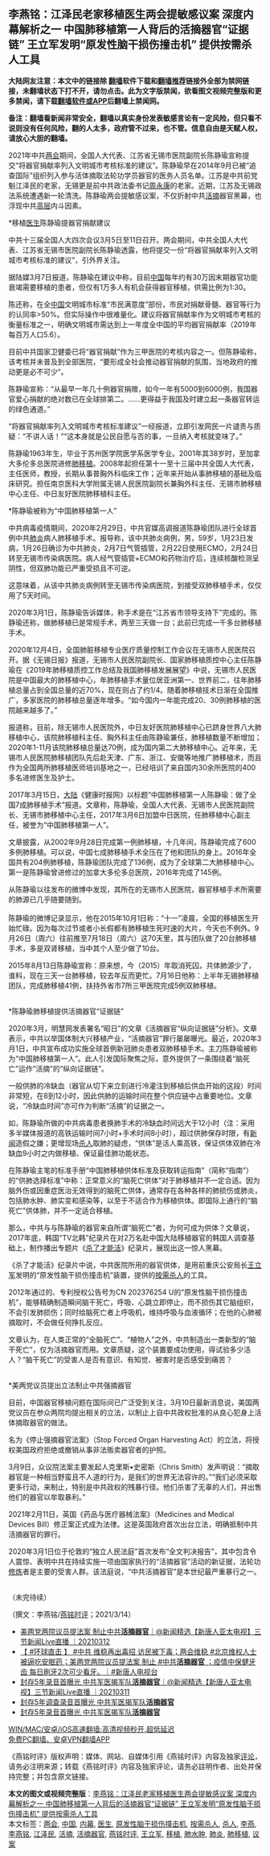  <h2>李燕铭：江泽民老家移植医生两会提敏感议案 深度内幕解析之一 中国肺移植第一人背后的活摘器官“证据链” 王立军发明“原发性脑干损伤撞击机” 提供按需杀人工具</h2> <p class="notice"><b>大陆网友注意：本文中的链接除 <a href="https://github.com/bannedbook/fanqiang" >翻墙</a>软件下载和<a href="https://github.com/killgcd/justmysocks/blob/master/README.md">翻墙推荐</a>链接外全部为禁网链接，未翻墙状态下打不开，请勿点击。此为文字版禁闻，欲看图文视频完整版和更多禁闻，请下载<a href="https://github.com/bannedbook/fanqiang">翻墙软件或APP</a>后翻墙上禁闻网。</p><p>备注：翻墙看新闻非常安全，翻墙以真实身份发表敏感言论有一定风险，但只看不说则没有任何风险，翻的人太多，政府管不过来，也不管。信息自由是天赋人权，请放心大胆的翻墙。</b></p>  <div class="entry"> <p></p> <p>2021年中共<a href="https://www.bannedbook.org/bnews/tag/%e4%b8%a4%e4%bc%9a/" class="st_tag internal_tag" rel="tag" title="标签 两会 下的日志">两会</a>期间&#65292;全国人大代表&#12289;江苏省无锡市医院副院长陈静瑜宣称提交&#8220;将器官捐献率列入文明城市考核标准的建议&#8221;&#12290;陈静瑜早在2014年9月已被&#8220;追查国际&#8221;组织列入参与活体摘取法轮功学员器官的医务人员名单&#12290;江苏是中共前党魁江泽民的老家&#65292;无锡更是前中共政法委书记<span class='wp_keywordlink'><a href="https://www.bannedbook.org/forum2/topic2891.html" title="《周永康其人》《周永康传》" target="_blank">周永康</a></span>的老家&#12290;近期&#65292;江苏及无锡政法系统遭遇新一轮清洗&#12290;陈静瑜两会提敏感议案&#65292;不仅折射中共<a href="https://www.bannedbook.org/bnews/tag/%e6%b4%bb%e6%91%98/" class="st_tag internal_tag" rel="tag" title="标签 活摘 下的日志">活摘</a>器官黑幕&#65292;也浮现中共<span class='wp_keywordlink_affiliate'><a href="https://www.bannedbook.org/bnews/ccpdope/" title="中共高层内幕" target="_blank">高层</a></span>内斗因素&#12290;</p> <p>   *移植<a href="https://www.bannedbook.org/bnews/tag/%e5%8c%bb%e7%94%9f/" class="st_tag internal_tag" rel="tag" title="标签 医生 下的日志">医生</a>陈静瑜提器官捐献建议</p> <p>中共十三届全国人大四次会议3月5日至11日召开&#12290;两会期间&#65292;中共全国人大代表&#12289;江苏省无锡市医院副院长陈静瑜透露&#65292;他将提交一份&#8220;将器官捐献率列入文明城市考核标准的建议&#8221;&#65292;引外界关注&#12290;</p> <p>据陆媒3月7日报道&#65292;陈静瑜在建议中称&#65292;目前<span class='wp_keywordlink_affiliate'><a href="https://www.bannedbook.org/" title="中国" target="_blank">中国</a></span>每年约有30万因末期器官功能衰竭需要移植的患者&#65292;但仅有1万多人有机会获得器官移植&#65292;供需比例为1:30&#12290;</p> <p>陈还称&#65292;在全<a href="https://www.bannedbook.org/bnews/tag/%E4%B8%AD%E5%9B%BD/" class="st_tag internal_tag" rel="tag" title="标签 中国 下的日志">中国</a>文明城市标准&#8220;市民满意度&#8221;部份&#65292;市民对捐献骨髓&#12289;器官等行为的认同率&gt;50%&#12290;但实际操作中很难量化&#12290;建议将器官捐献率作为文明城市考核的衡量标准之一&#65292;明确文明城市需达到上一年度全中国的平均器官捐献率&#65288;2019年每百万人口5.6&#65289;&#12290;</p> <p>目前中共国家卫健委已将&#8220;器官捐献&#8221;作为三甲医院的考核内容之一&#12290;但陈静瑜称&#65292;该考核并未普及到全部医院&#65292;&#8220;要形成全社会推动器官捐献的氛围&#65292;当地政府的推动更是必不可少&#8221;&#12290;</p> <p>   陈静瑜宣称&#65306;&#8220;从最早一年几十例器官捐赠&#65292;如今一年有5000到6000例&#65292;我国器官爱心捐献的绝对数已在全球排第二&#12290;&#8230;&#8230;更得益于我国及时建立起一条器官转运的绿色通道&#12290;&#8221;</p> <p>&#8220;将器官捐献率列入文明城市考核标准建议&#8221;一经报道&#65292;立即引发网民一片谴责与质疑&#65306;&#8220;不讲人话&#65281;&#8221;&#8220;这本身就是公民自愿与否的事&#65292;一旦纳入考核就变味了&#12290;&#8221;</p>  <p>陈静瑜1963年生&#65292;毕业于苏州医学院医学系医学专业&#12290;2001年其38岁时&#65292;至加拿大多伦多总医院进修<a href="https://www.bannedbook.org/bnews/tag/%E8%82%BA%E7%A7%BB%E6%A4%8D/" class="st_tag internal_tag" rel="tag" title="标签 肺移植 下的日志">肺移植</a>&#12290;2008年起担任第十一至十三届中共全国人大代表&#65292;主任医师&#65292;教授&#65292;长期从事普胸外科临床工作&#65307;近年来开始从事肺移植的基础及临床研究&#12290;担任南京医科大学附属无锡人民医院副院长兼胸外科主任&#12289;无锡市肺移植中心主任&#12289;中日友好医院肺移植科主任&#12290; </p> <p>   *陈静瑜被称为&#8220;中国肺移植第一人&#8221;</p> <p>中共病毒疫情期间&#65292;2020年2月29日&#65292;中共官媒高调报道陈静瑜团队进行全球首例中共<a href="https://www.bannedbook.org/bnews/tag/%e8%82%ba%e7%82%8e/" class="st_tag internal_tag" rel="tag" title="标签 肺炎 下的日志">肺炎</a>病人肺移植手术&#12290;报导称&#65292;该中共肺炎病例&#65292;男&#65292;59岁&#65292;1月23日发病&#65292;1月26日确诊为中共肺炎&#65292;2月7日气管插管&#65292;2月22日使用ECMO&#65292;2月24日转至无锡市传染病医院&#12290;病人经气管插管+ECMO和药物治疗后&#65292;连续核酸检测呈阴性&#65292;但双肺功能已严重受损且不可逆&#12290;</p> <p>这意味着&#65292;从该中共肺炎病例转至无锡市传染病医院&#65292;到接受双肺移植手术&#65292;仅仅用了5天时间&#12290;</p> <p>2020年3月1日&#65292;陈静瑜告诉媒体&#65292;称手术是在&#8220;江苏省市领导支持下&#8221;完成的&#12290;陈静瑜还称&#65292;做肺移植已是常规手术&#65292;两至三天做一台&#65307;此前已完成一千多台肺移植手术&#12290;</p> <p>2020年12月4日&#65292;全国肺脏移植专业医疗质量控制工作会议在无锡市人民医院召开&#12290;据&#12298;无锡日报&#12299;报道&#65292;无锡市人民医院副院长&#12289;国家肺移植质控中心主任陈静瑜在&#12298;2019年肺移植质控工作总结及我国肺移植发展展望&#12299;中说&#65292;无锡市人民医院是中国最大的肺移植中心&#65292;年肺移植手术量位居亚洲第一&#12289;世界前二&#65292;往年肺移植总量占到全国总量的近70%&#65292;现在则占了约1/4&#12290;随着肺移植技术日渐在全国推广&#65292;多家医院的肺移植总量逐年增多&#12290;&#8220;如今国内一年能完成20&#12289;30例肺移植的医院越来越多了&#12290;&#8221;</p> <p>   报道称&#65292;目前&#65292;除无锡市人民医院外&#65292;中日友好医院肺移植中心已跻身世界八大肺移植中心&#65292;该院肺移植科主任&#12289;胸外科主任由陈静瑜兼任&#65292;肺移植数量不断增加&#65307;2020年1-11月该院肺移植总量达70例&#65292;成为国内第二大肺移植中心&#12290;近年来&#65292;无锡市人民医院肺移植团队先后赴天津&#12289;广东&#12289;浙江&#12289;安徽等地推广肺移植术&#65292;而且作为全国两所肺移植医师培训基地之一&#65292;已经培训了来自国内30余所医院的400多名进修医生及护士&#12290; </p> <p>2017年3月15日&#65292;<span class='wp_keywordlink_affiliate'><a href="https://www.bannedbook.org/" title="大陆" target="_blank">大陆</a></span>&#12298;健康时报网&#12299;以标题&#8220;中国肺移植第一人陈静瑜&#65306;做了全国7成肺移植手术&#8221;报道&#12290;文章称&#65292;陈静瑜&#65292;全国人大代表&#12289;无锡市人民医院副院长&#12289;无锡市肺移植中心主任&#65292;2017年3月6日加盟中日医院&#65292;任肺移植中心副主任&#65292;被誉为&#8220;中国肺移植第一人&#8221;&#12290;</p> <p>文章披露&#65292;从2002年9月28日完成第一例肺移植&#65292;十几年间&#65292;陈静瑜完成了600多例肺移植&#12290;可以说&#65292;中国七成肺移植手术全压在了他和团队的身上&#12290;2016年全国共有204例肺移植&#65292;陈静瑜团队完成了136例&#65292;成为了全球第二大肺移植中心&#12290;第一是陈静瑜曾进修过的加拿大多伦多总医院&#65292;2016年完成了145例&#12290; </p>  <p>   从陈静瑜以往发布的微博中发现&#65292;其所在的无锡市人民医院&#65292;器官移植手术所需要的肺源已几乎随要随到&#12290;<br />&nbsp;<br />陈静瑜的微博记录显示&#65292;他在2015年10月1日称&#65306;&#8220;十一&#8221;凌晨&#65292;全国的移植医生开始忙碌&#12290;因为每次过节或者小长假都有肺移植生死时速的大片&#65292;今天也不例外&#12290;9月26日&#65288;周六&#65289;往前推至7月18日&#65288;周六&#65289;这70天里&#65292;其与团队做了20台肺移植手术&#65292;多是双肾移植&#65292;当中其个人至少做了10台&#12290; </p> <p>2015年8月13日陈静瑜宣称&#65306;原来想&#65292;今&#65288;2015&#65289;年取消死囚&#65292;共体肺源少了&#65292;谁料&#65292;现在三天一台肺移植&#65292;较去年反而更忙&#12290;7月16日他称&#65306;上半年无锡肺移植团队&#65292;完成肺移植41例&#65292;扶持外省市7所三甲医院完成5例双肺移植&#12290;<br />&nbsp; </p> <p>   *陈静瑜肺移植提供活摘器官&#8220;证据链&#8221;</p> <p>2020年3月&#65292;明慧网发表署名&#8220;昭日&#8221;的文章&#12298;活摘器官&#8220;纵向证据链&#8221;分析&#12299;&#12290;文章表示&#65292;中共以举国体制大兴移植产业&#65292;&#8220;活摘器官&#8221;罪行屡屡曝光&#12290;最近&#65292;2020年3月1日&#65292;中共宣布成功实施全球首例新冠肺炎患者双肺移植手术&#12290;主刀陈静瑜被称为&#8220;中国肺移植第一人&#8221;&#12290;此人引发国际聚焦之际&#65292;意外提供了一条围绕着&#8220;脑死亡&#8221;运作&#8220;活摘&#8221;的&#8220;纵向证据链&#8221;&#12290; </p> <p>一般供肺的冷缺血&#65288;器官从切下来立刻进行冷灌注到移植后供血开始的这段&#65289;时间非常短&#65292;在8到12小时&#65292;因此供肺的运输时间在整个供应链中占重要地位&#12290;文章说&#65292;&#8220;冷缺血时间&#8221;亦可作为判断&#8220;活摘&#8221;的证据之一&#12290;</p> <p>如&#65292;陈静瑜所做的中共病毒患者换肺手术的冷缺血时间远大于12小时&#65288;注&#65306;采用多半媒体报道的高铁运输时间7小时+手术时间8小时&#65289;&#65292;超过供肺保存时限&#65292;有<span class='wp_keywordlink_affiliate'><a href="https://www.bannedbook.org/" title="新闻">新闻</a></span>造假之嫌&#65307;更增现场<a href="https://www.bannedbook.org/bnews/tag/%E6%9D%80%E4%BA%BA/" class="st_tag internal_tag" rel="tag" title="标签 杀人 下的日志">杀人</a>取肺的疑虑&#65292;&#8220;供体&#8221;是活人乘高铁&#65292;保证供体双肺在冷缺血9小时之内做移植&#12289;保证最佳肺功能状态&#12290; </p> <p>在陈静瑜主笔的标准手册&#8220;中国肺移植供体标准及获取转运指南&#8221;&#65288;简称&#8220;指南&#8221;&#65289;的&#8220;供肺选择标准&#8221;中称&#65306;正常意义的&#8220;脑死亡供体&#8221;对于肺移植并不一定合适&#12290;因为脑外伤或因重症医治无效得到的脑死亡供体&#65292;通常存在各种各样的肺损伤或肺炎&#65292;包括肺水肿&#12289;肺实变和感染等&#65292;以至于不适合作为移植供体&#12290;即国际上通行的&#8220;脑死亡&#8221;供体肺&#65292;并不一定适合移植&#12290;</p> <p>   那么&#65292;中共与与陈静瑜的器官来自所谓&#8220;脑死亡&#8221;者&#65292;为何可成为供体&#65311;文章说&#65292;2017年底&#65292;韩国&#8220;TV北韩&#8221;纪录片在对2万名赴中国大陆移植器官的韩国人调查基础上&#65292;制作播出专题片&#12298;<span class='wp_keywordlink'><a href="https://www.bannedbook.org/bnews/topimagenews/20171207/866675.html" title="韩国震撼调查纪录片《杀了才能活》 揭中共活摘器官（视频）" target="_blank">杀了才能活</a></span>&#12299;纪录片&#65292;展现出这一惊人黑幕&#12290;</p> <p>&#12298;杀了才能活&#12299;纪录片中说&#65292;中共医院所用的器官供体&#65292;是用前重庆公安局长<a href="https://www.bannedbook.org/bnews/tag/%e7%8e%8b%e7%ab%8b%e5%86%9b/" class="st_tag internal_tag" rel="tag" title="标签 王立军 下的日志">王立军</a>发明的&#8220;原发性脑干损伤撞击机&#8221;装置&#65292;提供的<span class='wp_keywordlink'><a href="https://www.bannedbook.org/bnews/topimagenews/20161214/628359.html" title="按需杀人" target="_blank">按需杀人</a></span>的工具&#12290;</p>  <p>2012年通过的&#12289;专利授权公告号为CN 202376254 U的&#8220;原发性脑干损伤撞击机&#8221;&#65292;能够精确制造瞬间脑干死亡&#65292;呼吸&#12289;心跳立即停止&#65292;而不损伤其它脑组织&#65292;不会引发肺损伤&#65307;同时给脑死亡者上呼吸机&#65292;维持呼吸与血液循环&#65307;在他的心肺被摘取时&#65292;不会做任何挣扎反应&#12290;</p> <p>文章认为&#65292;在人类正常的&#8220;全脑死亡&#8221;&#12289;&#8220;植物人&#8221;之外&#65292;中共制造出一类新型的&#8220;脑干死亡&#8221;&#65292;仅为活摘器官而用&#12290;文章质疑&#65292;这个装置要成功使用&#65292;得试验多少活人&#65311;&#8220;脑干死亡&#8221;的受害人是否有意识&#12289;有知觉&#12289;被害时是否感受到痛苦&#65311;<br />&nbsp; </p> <p>   *美两党议员提出立法制止中共强摘器官</p> <p>目前&#65292;中国器官移植问题在国际间已广泛受到关注&#65292;3月10日最新消息说&#65292;美国两党议员在参众两院均提出相关的立法&#65292;以制止上自中共政权批准的从良心犯身上活体摘取器官的做法&#12290;</p> <p>名为&#12298;停止强摘器官法案&#12299;&#65288;Stop Forced Organ Harvesting Act&#65289;的立法&#65292;将授权美国政府拒绝或撤销从事非法贩卖器官者的护照&#12290;</p> <p>3月9日&#65292;众议院法案主要发起人克里斯&#8226;史密斯&#65288;Chris Smith&#65289;发声明说&#65306;&#8220;摘取器官是一种相当野蛮且不人道的行为&#65292;是我们的世界无法容许的&#12290;&#8221;&#8220;我们必须采取更多行动&#65292;来制止&#65292;特别是中共政权的残暴行径&#12290;他们杀害了无辜的人们&#65292;并出售他们的器官以牟取暴利&#12290;&#8221;</p> <p>2021年2月11日&#65292;英国&#12298;药品与医疗器械法案&#12299;&#65288;Medicines and Medical Devices Bill&#65289;修正案正式成为法律&#12290;这是英国政府首次出台立法&#65292;明确抵制中共活摘器官的罪行&#12290;</p> <p>2020年3月1日位于伦敦的&#8220;独立人民法庭&#8221;首次发布&#8220;全文判决报告&#8221;&#65292;其中包含令人震惊&#12289;表明中共在持续实施一项由国家执行的&#8220;活摘器官&#8221;活动的新证据&#65292;法轮功<span class='wp_keywordlink'><a href="https://www.qi-gong.me/" title="气功修炼网" target="_blank">修炼</a></span>者是主要的受害人群&#12290;该法庭说&#65292;&#8220;中共活摘器官&#8221;是本世纪最严重暴行之一&#12290; &nbsp;</p> <p>&#65288;未完待续&#65289;</p>  <p>&#65288;撰文&#65306;李燕铭/<a href="https://www.bannedbook.org/bnews/tag/%e7%87%95%e9%93%ad%e6%97%b6%e8%af%84/" class="st_tag internal_tag" rel="tag" title="标签 燕铭时评 下的日志">燕铭时评</a>&#65307;2021/3/14&#65289;</p> <ul class='op-related-articles' title='相关阅读'> <li><a href='https://www.bannedbook.org/bnews/bannedvideo/20210312/1503686.html' target='_blank'>美两党两院议员提法案 制止中共<b>活摘器官</b>｜@新闻精选【新唐人亚太电视】三节新闻Live直播 ｜20210312</a></li> <li><a href='https://www.bannedbook.org/bnews/bannedvideo/20210311/1503013.html' target='_blank'>【 #环球直击 】 #中共 维稳再出毒招 访民被下毒；两会维稳  #北京维权人士 被逼吃安眠药；美两党两院议员提法案 制止 #中共<b>活摘器官</b> ；疫情中保健牙齿 每日刷牙2次可少看牙。｜#新唐人电视台</a></li> <li><a href='https://www.bannedbook.org/bnews/bannedvideo/20210311/1502739.html' target='_blank'>封存5年录音首曝光 中共军医揭军队<b>活摘器官</b>｜@新闻精选【新唐人亚太电视】三节新闻Live直播 ｜20210311</a></li> <li><a href='https://www.bannedbook.org/bnews/comments/20210311/1502677.html' target='_blank'>封存5年调查录音首曝光 中共军医揭军队<b>活摘器官</b></a></li> <li><a href='https://www.bannedbook.org/bnews/taiwannews/20210311/1502541.html' target='_blank'>封存5年录音首曝光 中共军医揭军队<b>活摘器官</b></a></li> </ul> <p class="texttj"> <a href="https://github.com/bannedbook/fanqiang/wiki/V2ray%E6%9C%BA%E5%9C%BA" target="_blank">WIN/MAC/安卓/iOS高速翻墙:高清视频秒开,超低延迟</a><br/> <a href="https://github.com/bannedbook/fanqiang/wiki/%E7%A6%81%E9%97%BB%E7%BD%91%E5%AE%89%E5%8D%93%E7%BF%BB%E5%A2%99%E6%96%B0%E9%97%BBAPP" target="_blank">免费PC翻墙、安卓VPN翻墙APP</a></p><p>&#12298;燕铭时评&#12299;版权声明&#65306;媒体&#12289;网站&#12289;自媒体引用&#12298;燕铭时评&#12299;内容及独家<span class='wp_keywordlink_affiliate'><a href="https://www.bannedbook.org/bnews/comments/" title="新闻评论" target="_blank">评论</a></span>&#65292;请务必注明来源&#65307;转载&#12298;燕铭时评&#12299;内容及独家评论&#65292;请务必註明作者&#12289;出处并保持完整&#65307;并包含原文链接&#12290;  </p><a name='sharetosocial'></a>       <div><b>本文的图文或视频完整版</b>：<a href='https://www.bannedbook.org/bnews/comments/20210314/1504786.html'>李燕铭：江泽民老家移植医生两会提敏感议案 深度内幕解析之一 中国肺移植第一人背后的活摘器官“证据链” 王立军发明“原发性脑干损伤撞击机” 提供按需杀人工具</a></div>  </div><!--END ENTRY--> <div class="postfooter"> <div>本文标签：<a href="https://www.bannedbook.org/bnews/tag/%e4%b8%a4%e4%bc%9a/" rel="tag">两会</a>, <a href="https://www.bannedbook.org/bnews/tag/%E4%B8%AD%E5%9B%BD/" rel="tag">中国</a>, <a href="https://www.bannedbook.org/bnews/tag/%E5%86%85%E5%B9%95/" rel="tag">内幕</a>, <a href="https://www.bannedbook.org/bnews/tag/%e5%8c%bb%e7%94%9f/" rel="tag">医生</a>, <a href="https://www.bannedbook.org/bnews/tag/%e5%8e%9f%e5%8f%91%e6%80%a7%e8%84%91%e5%b9%b2%e6%8d%9f%e4%bc%a4%e6%92%9e%e5%87%bb%e6%9c%ba/" rel="tag">原发性脑干损伤撞击机</a>, <a href="https://www.bannedbook.org/bnews/tag/%E6%8C%89%E9%9C%80%E6%9D%80%E4%BA%BA/" rel="tag">按需杀人</a>, <a href="https://www.bannedbook.org/bnews/tag/%E6%9D%80%E4%BA%BA/" rel="tag">杀人</a>, <a href="https://www.bannedbook.org/bnews/tag/%e6%9d%8e%e7%87%95/" rel="tag">李燕</a>, <a href="https://www.bannedbook.org/bnews/tag/%e6%9d%8e%e7%87%95%e9%93%ad/" rel="tag">李燕铭</a>, <a href="https://www.bannedbook.org/bnews/tag/%e6%b1%9f%e6%b3%bd%e6%b0%91/" rel="tag">江泽民</a>, <a href="https://www.bannedbook.org/bnews/tag/%e6%b4%bb%e6%91%98/" rel="tag">活摘</a>, <a href="https://www.bannedbook.org/bnews/tag/%e6%b4%bb%e6%91%98%e5%99%a8%e5%ae%98/" rel="tag">活摘器官</a>, <a href="https://www.bannedbook.org/bnews/tag/%e7%87%95%e9%93%ad%e6%97%b6%e8%af%84/" rel="tag">燕铭时评</a>, <a href="https://www.bannedbook.org/bnews/tag/%e7%8e%8b%e7%ab%8b%e5%86%9b/" rel="tag">王立军</a>, <a href="https://www.bannedbook.org/bnews/tag/%E7%A7%BB%E6%A4%8D/" rel="tag">移植</a>, <a href="https://www.bannedbook.org/bnews/tag/%e8%82%ba%e6%b0%b4%e8%82%bf/" rel="tag">肺水肿</a>, <a href="https://www.bannedbook.org/bnews/tag/%e8%82%ba%e7%82%8e/" rel="tag">肺炎</a>, <a href="https://www.bannedbook.org/bnews/tag/%E8%82%BA%E7%A7%BB%E6%A4%8D/" rel="tag">肺移植</a>, <a href="https://www.bannedbook.org/bnews/tag/%e8%ae%ae%e6%a1%88/" rel="tag">议案</a></div>  </div><!--END POSTFOOTER--> 